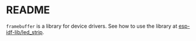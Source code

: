 # README

`framebuffer` is a library for device drivers. See how to use the library at
[esp-idf-lib/led_strip](https://github.com/esp-idf-lib/led_strip).
